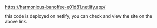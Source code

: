 https://harmonious-banoffee-e01d81.netlify.app/

this code is deployed on netlify, you can check and view the site on the above link.
